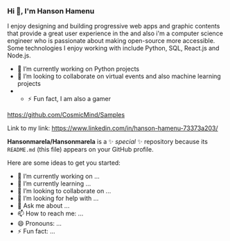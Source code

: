 ### Hi 👋, I'm Hanson Hamenu

I enjoy designing and building progressive web apps and graphic contents that provide a great user experience in the
and also i'm a computer science engineer who is passionate about making open-source more accessible.
Some technologies I enjoy working with include Python, SQL, React.js and Node.js.
- 🔭 I’m currently working on Python projects
- 👯 I’m looking to collaborate on virtual events and also machine learning projects
- - ⚡ Fun fact, I am also a gamer

https://github.com/CosmicMind/Samples

Link to my link: https://www.linkedin.com/in/hanson-hamenu-73373a203/

**Hansonmarela/Hansonmarela** is a ✨ _special_ ✨ repository because its `README.md` (this file) appears on your GitHub profile.

Here are some ideas to get you started:

- 🔭 I’m currently working on ...
- 🌱 I’m currently learning ...
- 👯 I’m looking to collaborate on ...
- 🤔 I’m looking for help with ...
- 💬 Ask me about ...
- 📫 How to reach me: ...
- 😄 Pronouns: ...
- ⚡ Fun fact: ...

